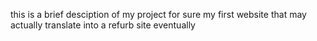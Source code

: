 this is a brief desciption of my project for sure
my first website that may actually translate into a refurb site eventually